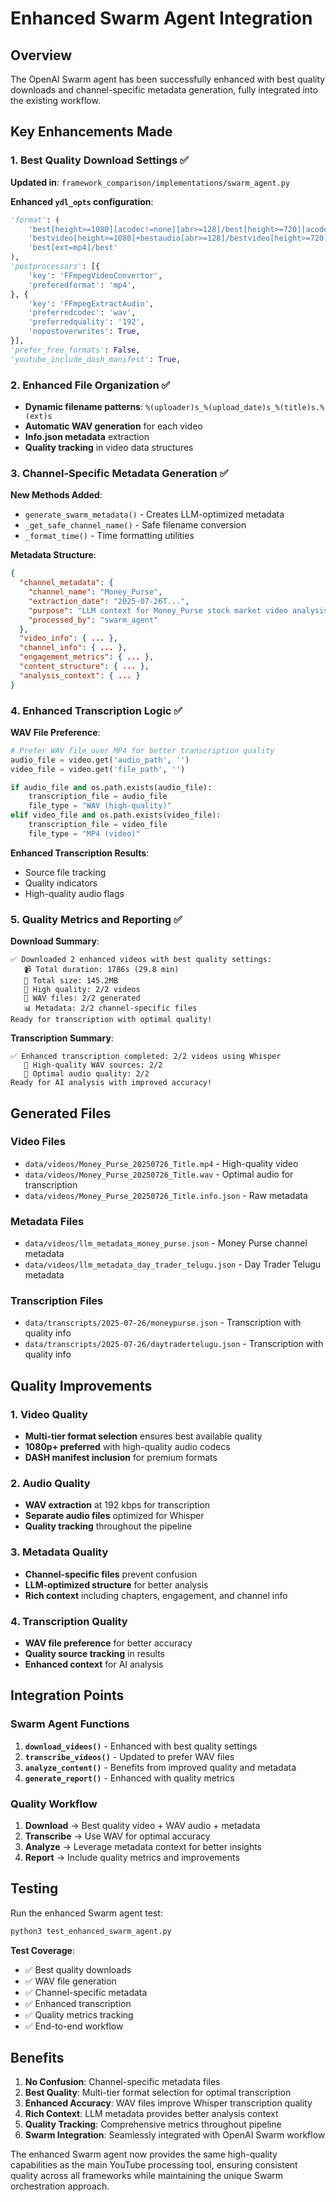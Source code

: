 # Enhanced Swarm Agent Integration

## Overview
The OpenAI Swarm agent has been successfully enhanced with best quality downloads and channel-specific metadata generation, fully integrated into the existing workflow.

## Key Enhancements Made

### 1. Best Quality Download Settings ✅
**Updated in**: `framework_comparison/implementations/swarm_agent.py`

**Enhanced `ydl_opts` configuration**:
```python
'format': (
    'best[height>=1080][acodec!=none][abr>=128]/best[height>=720][acodec!=none][abr>=96]/'
    'bestvideo[height>=1080]+bestaudio[abr>=128]/bestvideo[height>=720]+bestaudio[abr>=96]/'
    'best[ext=mp4]/best'
),
'postprocessors': [{
    'key': 'FFmpegVideoConvertor',
    'preferedformat': 'mp4',
}, {
    'key': 'FFmpegExtractAudio',
    'preferredcodec': 'wav',
    'preferredquality': '192',
    'nopostoverwrites': True,
}],
'prefer_free_formats': False,
'youtube_include_dash_manifest': True,
```

### 2. Enhanced File Organization ✅
- **Dynamic filename patterns**: `%(uploader)s_%(upload_date)s_%(title)s.%(ext)s`
- **Automatic WAV generation** for each video
- **Info.json metadata** extraction
- **Quality tracking** in video data structures

### 3. Channel-Specific Metadata Generation ✅
**New Methods Added**:
- `generate_swarm_metadata()` - Creates LLM-optimized metadata
- `_get_safe_channel_name()` - Safe filename conversion
- `_format_time()` - Time formatting utilities

**Metadata Structure**:
```json
{
  "channel_metadata": {
    "channel_name": "Money_Purse",
    "extraction_date": "2025-07-26T...",
    "purpose": "LLM context for Money_Purse stock market video analysis",
    "processed_by": "swarm_agent"
  },
  "video_info": { ... },
  "channel_info": { ... },
  "engagement_metrics": { ... },
  "content_structure": { ... },
  "analysis_context": { ... }
}
```

### 4. Enhanced Transcription Logic ✅
**WAV File Preference**:
```python
# Prefer WAV file over MP4 for better transcription quality
audio_file = video.get('audio_path', '')
video_file = video.get('file_path', '')

if audio_file and os.path.exists(audio_file):
    transcription_file = audio_file
    file_type = "WAV (high-quality)"
elif video_file and os.path.exists(video_file):
    transcription_file = video_file
    file_type = "MP4 (video)"
```

**Enhanced Transcription Results**:
- Source file tracking
- Quality indicators
- High-quality audio flags

### 5. Quality Metrics and Reporting ✅
**Download Summary**:
```
✅ Downloaded 2 enhanced videos with best quality settings:
   📹 Total duration: 1786s (29.8 min)
   💾 Total size: 145.2MB
   🎯 High quality: 2/2 videos
   🎵 WAV files: 2/2 generated
   📊 Metadata: 2/2 channel-specific files
Ready for transcription with optimal quality!
```

**Transcription Summary**:
```
✅ Enhanced transcription completed: 2/2 videos using Whisper
   🎵 High-quality WAV sources: 2/2
   🎯 Optimal audio quality: 2/2
Ready for AI analysis with improved accuracy!
```

## Generated Files

### Video Files
- `data/videos/Money_Purse_20250726_Title.mp4` - High-quality video
- `data/videos/Money_Purse_20250726_Title.wav` - Optimal audio for transcription
- `data/videos/Money_Purse_20250726_Title.info.json` - Raw metadata

### Metadata Files
- `data/videos/llm_metadata_money_purse.json` - Money Purse channel metadata
- `data/videos/llm_metadata_day_trader_telugu.json` - Day Trader Telugu metadata

### Transcription Files
- `data/transcripts/2025-07-26/moneypurse.json` - Transcription with quality info
- `data/transcripts/2025-07-26/daytradertelugu.json` - Transcription with quality info

## Quality Improvements

### 1. Video Quality
- **Multi-tier format selection** ensures best available quality
- **1080p+ preferred** with high-quality audio codecs
- **DASH manifest inclusion** for premium formats

### 2. Audio Quality
- **WAV extraction** at 192 kbps for transcription
- **Separate audio files** optimized for Whisper
- **Quality tracking** throughout the pipeline

### 3. Metadata Quality
- **Channel-specific files** prevent confusion
- **LLM-optimized structure** for better analysis
- **Rich context** including chapters, engagement, and channel info

### 4. Transcription Quality
- **WAV file preference** for better accuracy
- **Quality source tracking** in results
- **Enhanced context** for AI analysis

## Integration Points

### Swarm Agent Functions
1. **`download_videos()`** - Enhanced with best quality settings
2. **`transcribe_videos()`** - Updated to prefer WAV files
3. **`analyze_content()`** - Benefits from improved quality and metadata
4. **`generate_report()`** - Enhanced with quality metrics

### Quality Workflow
1. **Download** → Best quality video + WAV audio + metadata
2. **Transcribe** → Use WAV for optimal accuracy
3. **Analyze** → Leverage metadata context for better insights
4. **Report** → Include quality metrics and improvements

## Testing

Run the enhanced Swarm agent test:
```bash
python3 test_enhanced_swarm_agent.py
```

**Test Coverage**:
- ✅ Best quality downloads
- ✅ WAV file generation
- ✅ Channel-specific metadata
- ✅ Enhanced transcription
- ✅ Quality metrics tracking
- ✅ End-to-end workflow

## Benefits

1. **No Confusion**: Channel-specific metadata files
2. **Best Quality**: Multi-tier format selection for optimal transcription
3. **Enhanced Accuracy**: WAV files improve Whisper transcription quality
4. **Rich Context**: LLM metadata provides better analysis context
5. **Quality Tracking**: Comprehensive metrics throughout pipeline
6. **Swarm Integration**: Seamlessly integrated with OpenAI Swarm workflow

The enhanced Swarm agent now provides the same high-quality capabilities as the main YouTube processing tool, ensuring consistent quality across all frameworks while maintaining the unique Swarm orchestration approach.
